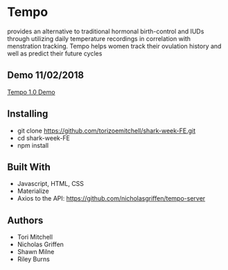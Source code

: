 # Tempo

provides an alternative to traditional hormonal birth-control and IUDs through utilizing daily temperature recordings in correlation with menstration tracking. Tempo helps women track their ovulation history and well as predict their future cycles

## Demo 11/02/2018

[Tempo 1.0 Demo](https://youtu.be/5V8cQv1CaPU)

## Installing

* git clone https://github.com/torizoemitchell/shark-week-FE.git
* cd shark-week-FE
* npm install

## Built With

* Javascript, HTML, CSS
* Materialize
* Axios to the API: https://github.com/nicholasgriffen/tempo-server

## Authors

* Tori Mitchell
* Nicholas Griffen
* Shawn Milne
* Riley Burns


